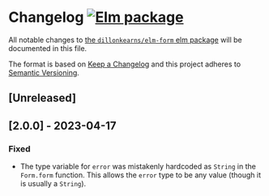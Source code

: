 # Changelog [![Elm package](https://img.shields.io/elm-package/v/dillonkearns/elm-form.svg)](https://package.elm-lang.org/packages/dillonkearns/elm-form/latest/)

All notable changes to
[the `dillonkearns/elm-form` elm package](http://package.elm-lang.org/packages/dillonkearns/elm-form/latest)
will be documented in this file.

The format is based on [Keep a Changelog](http://keepachangelog.com/en/1.0.0/)
and this project adheres to
[Semantic Versioning](http://semver.org/spec/v2.0.0.html).



## [Unreleased]
## [2.0.0] - 2023-04-17

### Fixed

- The type variable for `error` was mistakenly hardcoded as `String` in the `Form.form` function. This allows the `error` type to be any value (though it is usually a `String`).

